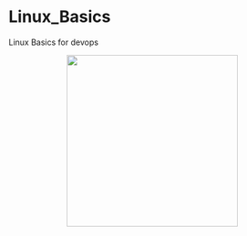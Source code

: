 # Linux_Basics
Linux Basics for devops

<p align="center">
  <img src="Screenshot_1.png" width='300' height='300'>
</p>

